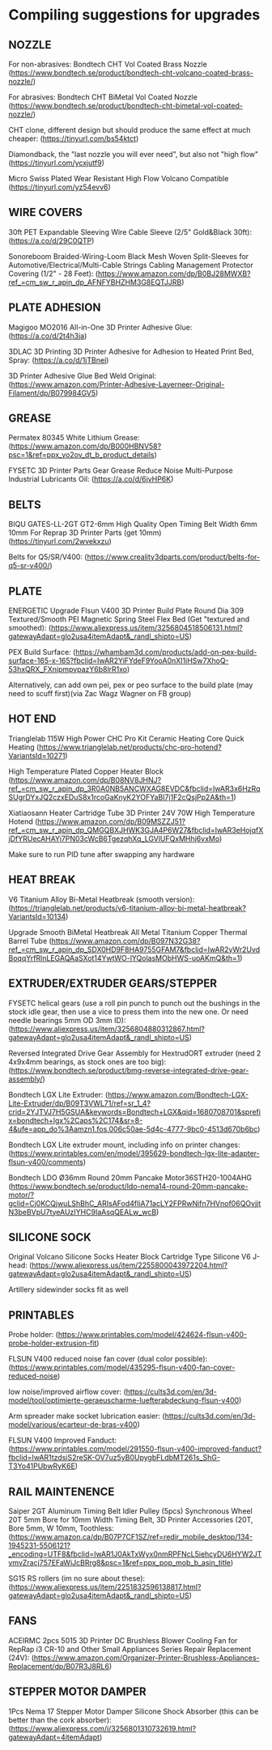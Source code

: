 # Compiling suggestions for upgrades

## NOZZLE

For non-abrasives: Bondtech CHT Vol Coated Brass Nozzle (https://www.bondtech.se/product/bondtech-cht-volcano-coated-brass-nozzle/)

For abrasives: Bondtech CHT BiMetal Vol Coated Nozzle (https://www.bondtech.se/product/bondtech-cht-bimetal-vol-coated-nozzle/)

CHT clone, different design but should produce the same effect at much cheaper: (https://tinyurl.com/bs54ktct)

Diamondback, the "last nozzle you will ever need", but also not "high flow" (https://tinyurl.com/ycxjutf9)

Micro Swiss Plated Wear Resistant High Flow Volcano Compatible (https://tinyurl.com/yz54evv6)

## WIRE COVERS

30ft PET Expandable Sleeving Wire Cable Sleeve (2/5" Gold&Black 30ft): (https://a.co/d/29C0QTP)

Sonoreboom Braided-Wiring-Loom Black Mesh Woven Split-Sleeves for Automotive/Electrical/Multi-Cable Strings Cabling Management Protector Covering (1/2" - 28 Feet): (https://www.amazon.com/dp/B0BJ28MWXB?ref_=cm_sw_r_apin_dp_AFNFYBHZHM3G8EQTJJRB)

## PLATE ADHESION

Magigoo MO2016 All-in-One 3D Printer Adhesive Glue: (https://a.co/d/2t4h3ja)

3DLAC 3D Printing 3D Printer Adhesive for Adhesion to Heated Print Bed, Spray: (https://a.co/d/1jTBnei)

3D Printer Adhesive Glue Bed Weld Original: (https://www.amazon.com/Printer-Adhesive-Layerneer-Original-Filament/dp/B079984GV5)

## GREASE

Permatex 80345 White Lithium Grease: (https://www.amazon.com/dp/B000HBNV58?psc=1&ref=ppx_yo2ov_dt_b_product_details)

FYSETC 3D Printer Parts Gear Grease Reduce Noise Multi-Purpose Industrial Lubricants Oil: (https://a.co/d/6jvHP6K)

## BELTS

BIQU GATES-LL-2GT GT2-6mm High Quality Open Timing Belt Width 6mm 10mm For Reprap 3D Printer Parts (get 10mm) (https://tinyurl.com/2wvekxzu)

Belts for Q5/SR/V400: (https://www.creality3dparts.com/product/belts-for-q5-sr-v400/)

## PLATE

ENERGETIC Upgrade Flsun V400 3D Printer Build Plate Round Dia 309 Textured/Smooth PEI Magnetic Spring Steel Flex Bed (Get "textured and smoothed): (https://www.aliexpress.us/item/3256804518506131.html?gatewayAdapt=glo2usa4itemAdapt&_randl_shipto=US)

PEX Build Surface: (https://whambam3d.com/products/add-on-pex-build-surface-165-x-165?fbclid=IwAR2YiFYdeF9YooA0nXI1iHSw7XhoQ-53hxQRX_FXnjpmpvpazY6b8lrR1xo)

Alternatively, can add own pei, pex or peo surface to the build plate (may need to scuff first)(via Zac Wagz Wagner on FB group)

## HOT END

Trianglelab 115W High Power CHC Pro Kit Ceramic Heating Core Quick Heating (https://www.trianglelab.net/products/chc-pro-hotend?VariantsId=10271)

High Temperature Plated Copper Heater Block (https://www.amazon.com/dp/B08NV8JHNJ?ref_=cm_sw_r_apin_dp_3R0A0NB5ANCWXAG8EVDC&fbclid=IwAR3x6HzRqSUgrDYxJQ2czxEDuS8x1rcoGaKnyK2YOFYaBI7j1F2cQsjPp2A&th=1)

Xiatiaosann Heater Cartridge Tube 3D Printer 24V 70W High Temperature Hotend (https://www.amazon.com/dp/B09MSZZJ51?ref_=cm_sw_r_apin_dp_QMGQBXJHWK3GJA4P6W27&fbclid=IwAR3eHojqfXjDfYRUecAHAYi7PN03cWcB6TgezqhXq_LGVlUFQxMHhj6vxMo)

Make sure to run PID tune after swapping any hardware

## HEAT BREAK

V6 Titanium Alloy Bi-Metal Heatbreak (smooth version): (https://trianglelab.net/products/v6-titanium-alloy-bi-metal-heatbreak?VariantsId=10134)

Upgrade Smooth BiMetal Heatbreak All Metal Titanium Copper Thermal Barrel Tube (https://www.amazon.com/dp/B097N32G38?ref_=cm_sw_r_apin_dp_SDX0HD9F8HA9755GFAM7&fbclid=IwAR2yWr2UvdBoqqYrfRlnLEGAQAaSXot14YwtWO-lYQolasMObHWS-uoAKmQ&th=1)

## EXTRUDER/EXTRUDER GEARS/STEPPER

FYSETC helical gears (use a roll pin punch to punch out the bushings in the stock idle gear, then use a vice to press them into the new one. Or need needle bearings 5mm OD 3mm ID): (https://www.aliexpress.us/item/3256804880312867.html?gatewayAdapt=glo2usa4itemAdapt&_randl_shipto=US)

Reversed Integrated Drive Gear Assembly for HextrudORT extruder (need 2 4x9x4mm bearings, as stock ones are too big): (https://www.bondtech.se/product/bmg-reverse-integrated-drive-gear-assembly/)

Bondtech LGX Lite Extruder: (https://www.amazon.com/Bondtech-LGX-Lite-Extruder/dp/B09T3VWL71/ref=sr_1_4?crid=2YJTVJ7H5GSUA&keywords=Bondtech+LGX&qid=1680708701&sprefix=bondtech+lgx%2Caps%2C174&sr=8-4&ufe=app_do%3Aamzn1.fos.006c50ae-5d4c-4777-9bc0-4513d670b6bc)

Bondtech LGX Lite extruder mount, including info on printer changes: (https://www.printables.com/en/model/395629-bondtech-lgx-lite-adapter-flsun-v400/comments)

Bondtech LDO Ø36mm Round 20mm Pancake Motor36STH20-1004AHG (https://www.bondtech.se/product/ldo-nema14-round-20mm-pancake-motor/?gclid=Cj0KCQjwuLShBhC_ARIsAFod4fIiA71acLY2FPRwNifn7HVnof06QOvjjtN3beBVpU7tyeAUzIYHC9IaAsqQEALw_wcB)

## SILICONE SOCK

Original Volcano Silicone Socks Heater Block Cartridge Type Silicone V6 J-head: (https://www.aliexpress.us/item/2255800043972204.html?gatewayAdapt=glo2usa4itemAdapt&_randl_shipto=US)

Artillery sidewinder socks fit as well

## PRINTABLES

Probe holder: (https://www.printables.com/model/424624-flsun-v400-probe-holder-extrusion-fit)

FLSUN V400 reduced noise fan cover (dual color possible): (https://www.printables.com/model/435295-flsun-v400-fan-cover-reduced-noise)

low noise/improved airflow cover: (https://cults3d.com/en/3d-model/tool/optimierte-geraeuscharme-luefterabdeckung-flsun-v400)

Arm spreader make socket lubrication easier: (https://cults3d.com/en/3d-model/various/ecarteur-de-bras-v400)

FLSUN V400 Improved Fanduct: (https://www.printables.com/model/291550-flsun-v400-improved-fanduct?fbclid=IwAR1tzdsiS2reSK-OV7uz5yB0UpygbFLdbMT261s_ShG-T3Yo41PUbwRyK6E)

## RAIL MAINTENENCE

Saiper 2GT Aluminum Timing Belt Idler Pulley (5pcs) Synchronous Wheel 20T 5mm Bore for 10mm Width Timing Belt, 3D Printer Accessories (20T, Bore 5mm, W 10mm, Toothless: (https://www.amazon.ca/dp/B07P7CF1SZ/ref=redir_mobile_desktop/134-1945231-5506121?_encoding=UTF8&fbclid=IwAR1J0AkTxWyx0nmRPFNcL5iehcyDU6HYW2JTvmvZracj757EFaWiJcBRrg8&psc=1&ref=ppx_pop_mob_b_asin_title)

SG15 RS rollers (im no sure about these): (https://www.aliexpress.us/item/2251832596138817.html?gatewayAdapt=glo2usa4itemAdapt&_randl_shipto=US)

## FANS

ACEIRMC 2pcs 5015 3D Printer DC Brushless Blower Cooling Fan for RepRap i3 CR-10 and Other Small Appliances Series Repair Replacement (24V): (https://www.amazon.com/Organizer-Printer-Brushless-Appliances-Replacement/dp/B07R3J8RL6)

## STEPPER MOTOR DAMPER

1Pcs Nema 17 Stepper Motor Damper Silicone Shock Absorber (this can be better than the cork absorber): (https://www.aliexpress.com/i/3256801310732619.html?gatewayAdapt=4itemAdapt)


